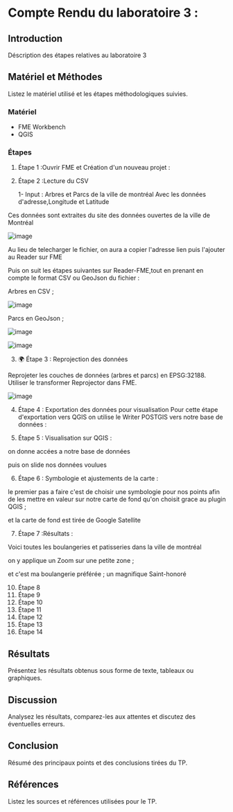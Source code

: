 # Compte Rendu du laboratoire 3 :

## Introduction
Déscription des étapes relatives au laboratoire 3 

## Matériel et Méthodes
Listez le matériel utilisé et les étapes méthodologiques suivies.

### Matériel
- FME Workbench 
- QGIS

### Étapes
1. Étape 1 :Ouvrir FME et Création d'un nouveau projet :
2. Étape 2 :Lecture du CSV 

   1- Input : Arbres et Parcs de la ville de montréal 
Avec les données d'adresse,Longitude et Latitude

Ces données sont extraites du site des données ouvertes de la ville de Montréal

![image](https://github.com/user-attachments/assets/7333c1ef-98a4-4b92-9c57-a27a9a86f66b)

   Au lieu de telecharger le fichier, on aura a copier l'adresse lien puis l'ajouter au Reader sur FME

   Puis on suit les étapes suivantes sur Reader-FME,tout en prenant en compte le format CSV ou GeoJson du fichier :

   Arbres en CSV ;
   
![image](https://github.com/user-attachments/assets/13d2cf26-b5ce-4d44-8eb4-a3324ff92787)

 Parcs en GeoJson ;

 ![image](https://github.com/user-attachments/assets/d5eca360-0d62-42ea-b4f6-698dfe764bd5)
 

![image](https://github.com/user-attachments/assets/324d9994-5fa7-4186-982a-3946f27c28d5)


3. 🌍 Étape 3 : Reprojection des données

Reprojeter les couches de données (arbres et parcs) en EPSG:32188.
Utiliser le transformer Reprojector dans FME.

![image](https://github.com/user-attachments/assets/352ca51f-caba-4962-adc6-285d28d0ffb5)




4. Étape 4 : Exportation des données pour visualisation 
Pour cette étape d'exportation vers QGIS on utilise le Writer POSTGIS vers notre base de données :



5. Étape 5 : Visualisation sur QGIS :

on donne accées a notre base de données 



puis on slide nos données voulues 




6. Étape 6 : Symbologie et ajustements de la carte :

  le premier pas a faire c'est de choisir une symbologie pour nos points afin de les mettre en valeur sur notre carte de fond qu'on choisit grace au plugin QGIS ;


  

  et la carte de fond est tirée de Google Satellite






7. Étape 7 :Résultats :

Voici toutes les boulangeries et patisseries dans la ville de montréal 


on y applique un Zoom sur une petite zone ;



et c'est ma boulangerie préférée ; un magnifique Saint-honoré

10. Étape 8
11. Étape 9
12. Étape 10
13. Étape 11
14. Étape 12
15. Étape 13
16. Étape 14

## Résultats
Présentez les résultats obtenus sous forme de texte, tableaux ou graphiques.

## Discussion
Analysez les résultats, comparez-les aux attentes et discutez des éventuelles erreurs.

## Conclusion
Résumé des principaux points et des conclusions tirées du TP.

## Références
Listez les sources et références utilisées pour le TP.


